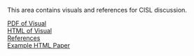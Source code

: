 This area contains visuals and references for CISL discussion.

[PDF of Visual](http://trinker.github.io/html_discussion/relationship3.pdf)    
[HTML of Visual](http://trinker.github.io/html_discussion/relationship3.svg)    
[References](http://trinker.github.io/html_discussion/refs.pdf)     
[Example HTML Paper](https://dl.dropboxusercontent.com/u/61803503/presentations/REPORT/Final_Paper_LAI_598.html)     
